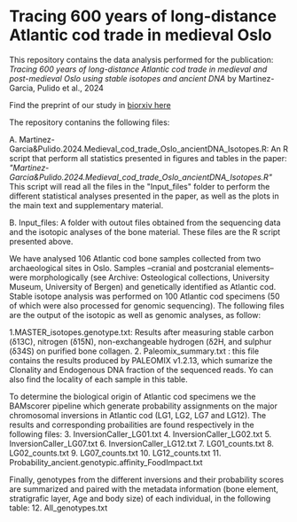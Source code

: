 # Tracing 600 years of long-distance Atlantic cod trade in medieval Oslo

This repository contains the data analysis performed for the publication: *Tracing 600 years of long-distance Atlantic cod trade in medieval and post-medieval Oslo using stable isotopes and ancient DNA* by Martinez-Garcia, Pulido et al., 2024

Find the preprint of our study in [biorxiv here](https://www.biorxiv.org/content/10.1101/2024.01.25.577044v1)

The repository contanins the following files:

A. Martinez-Garcia&Pulido.2024.Medieval_cod_trade_Oslo_ancientDNA_Isotopes.R: 
An R script that perform all statistics presented in figures and tables in the paper: *"Martinez-Garcia&Pulido.2024.Medieval_cod_trade_Oslo_ancientDNA_Isotopes.R"*
This script will read all the files in the "Input_files" folder to perform the different statistical analyses presented in the paper, as well as the plots in the main text and supplementary material.

B. Input_files: A folder with outout files obtained from the sequencing data and the isotopic analyses of the bone material. These files are the R script presented above.

We have analysed 106 Atlantic cod bone samples collected from two archaeological sites in Oslo. Samples –cranial and postcranial elements– were morphologically (see Archive: Osteological collections, University Museum, University of Bergen) and genetically identified as Atlantic cod. Stable isotope analysis was performed on 100 Atlantic cod specimens (50 of which were also processed for genomic sequencing). The following files are the output of the isotopic as well as genomic analyses, as follow:

1.MASTER_isotopes.genotype.txt: Results after measuring stable carbon (δ13C), nitrogen (δ15N), non-exchangeable hydrogen (δ2H, and sulphur (δ34S) on purified bone collagen. 
2. Paleomix_summary.txt : this file contains the results produced by PALEOMIX v1.2.13, which sumarize the Clonality and Endogenous DNA fraction of the sequenced reads. Yo can also find the locality of each sample in this table.

To determine the biological origin of Atlantic cod specimens we the BAMscorer pipeline which generate probability assignments on the major chromosomal inversions in Atlantic cod (LG1, LG2, LG7 and LG12). The results and corresponding probailities are found respectively in the following files:
3. InversionCaller_LG01.txt
4. InversionCaller_LG02.txt
5. InversionCaller_LG07.txt
6. InversionCaller_LG12.txt
7. LG01_counts.txt
8. LG02_counts.txt
9. LG07_counts.txt
10. LG12_counts.txt
11. Probability_ancient.genotypic.affinity_FoodImpact.txt

Finally, genotypes from the different inversions and their probability scores are summarized and paired with the metadata information (bone element, stratigrafic layer, Age and body size) of each individual, in the following table:
12. All_genotypes.txt
